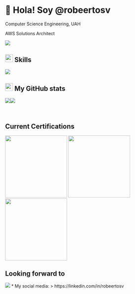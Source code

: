 # 👋 Hola! Soy @robeertosv

Computer Science Engineering, UAH

AWS Solutions Architect

<img src="https://user-images.githubusercontent.com/73097560/115834477-dbab4500-a447-11eb-908a-139a6edaec5c.gif">


## <img src="https://media2.giphy.com/media/QssGEmpkyEOhBCb7e1/giphy.gif?cid=ecf05e47a0n3gi1bfqntqmob8g9aid1oyj2wr3ds3mg700bl&rid=giphy.gif" width ="25"><b> Skills</b>

<img src="https://skillicons.dev/icons?i=aws,firebase,googlecloud,html,css,js,react,github,java,nodejs,py,git&perline=14" />

## <img src="https://media.giphy.com/media/cj87CxfRtrUifF3Ryk/giphy.gif" height="25"><b> My GitHub stats</b>

<div style="display:flex">
  
  <img src="https://github-readme-stats.vercel.app/api?username=robeertosv&show_icons=true&count_private=true&hide_border=true&theme=dark" />
  <img src="https://github-readme-stats.vercel.app/api/top-langs/?username=robeertosv&hide_border=true&theme=dark" />  
</div>


<br/>  
<br/>



## Current Certifications
<div>
  <img src="https://images.credly.com/images/519a6dba-f145-4c1a-85a2-1d173d6898d9/image.png" width="200px">
<img src="https://images.credly.com/images/00634f82-b07f-4bbd-a6bb-53de397fc3a6/image.png" width="200px">
<img src="https://images.credly.com/images/2784d0d8-327c-406f-971e-9f0e15097003/image.png" width="200px">
</div>

## Looking forward to
<img src="https://images.credly.com/size/340x340/images/0e284c3f-5164-4b21-8660-0d84737941bc/image.png">
* My social media:
> https://linkedin.com/in/robeertosv
